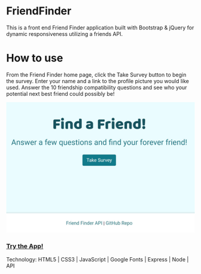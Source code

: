 # FriendFinder
This is a front end Friend Finder application built with Bootstrap & jQuery for dynamic responsiveness utilizing a friends API.

# How to use
From the Friend Finder home page, click the Take Survey button to begin the survey. Enter your name and a link to the profile picture you would like used.  Answer the 10 friendship compatibility questions and see who your potential next best friend could possibly be!  

![alt text](./app/public/images/FriendFinder.JPG "Friend Finder App")


### [Try the App!](https://Edestiny7.github.io/FriendFinder/)

Technology: HTML5 | CSS3 | JavaScript | Google Fonts | Express | Node | API
